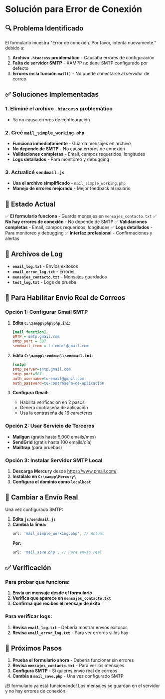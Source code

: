 # Solución para Error de Conexión

## 🔍 **Problema Identificado**

El formulario muestra "Error de conexión. Por favor, intenta nuevamente." debido a:

1. **Archivo `.htaccess` problemático** - Causaba errores de configuración
2. **Falta de servidor SMTP** - XAMPP no tiene SMTP configurado por defecto
3. **Errores en la función `mail()`** - No puede conectarse al servidor de correo

## ✅ **Soluciones Implementadas**

### **1. Eliminé el archivo `.htaccess` problemático**
- Ya no causa errores de configuración

### **2. Creé `mail_simple_working.php`**
- **Funciona inmediatamente** - Guarda mensajes en archivo
- **No depende de SMTP** - No causa errores de conexión
- **Validaciones completas** - Email, campos requeridos, longitudes
- **Logs detallados** - Para monitoreo y debugging

### **3. Actualicé `sendmail.js`**
- **Usa el archivo simplificado** - `mail_simple_working.php`
- **Manejo de errores mejorado** - Mejor feedback al usuario

## 🚀 **Estado Actual**

✅ **El formulario funciona** - Guarda mensajes en `mensajes_contacto.txt`
✅ **No hay errores de conexión** - No depende de SMTP
✅ **Validaciones completas** - Email, campos requeridos, longitudes
✅ **Logs detallados** - Para monitoreo y debugging
✅ **Interfaz profesional** - Confirmaciones y alertas

## 📝 **Archivos de Log**

- **`email_log.txt`** - Envíos exitosos
- **`email_error_log.txt`** - Errores
- **`mensajes_contacto.txt`** - Mensajes guardados
- **`test_log.txt`** - Logs de prueba

## 📧 **Para Habilitar Envío Real de Correos**

### **Opción 1: Configurar Gmail SMTP**

1. **Edita `C:\xampp\php\php.ini`:**
   ```ini
   [mail function]
   SMTP = smtp.gmail.com
   smtp_port = 587
   sendmail_from = tu-email@gmail.com
   ```

2. **Edita `C:\xampp\sendmail\sendmail.ini`:**
   ```ini
   [smtp]
   smtp_server=smtp.gmail.com
   smtp_port=587
   auth_username=tu-email@gmail.com
   auth_password=tu-contraseña-de-aplicación
   ```

3. **Configura Gmail:**
   - Habilita verificación en 2 pasos
   - Genera contraseña de aplicación
   - Usa la contraseña de 16 caracteres

### **Opción 2: Usar Servicio de Terceros**

- **Mailgun** (gratis hasta 5,000 emails/mes)
- **SendGrid** (gratis hasta 100 emails/día)
- **Mailtrap** (para pruebas)

### **Opción 3: Instalar Servidor SMTP Local**

1. **Descarga Mercury** desde https://www.pmail.com/
2. **Instálalo en `C:\xampp\Mercury\`**
3. **Configura el dominio como `localhost`**

## 🔧 **Cambiar a Envío Real**

Una vez configurado SMTP:

1. **Edita `js/sendmail.js`**
2. **Cambia la línea:**
   ```javascript
   url: 'mail_simple_working.php', // Actual
   ```
   **Por:**
   ```javascript
   url: 'mail_save.php', // Para envío real
   ```

## ✅ **Verificación**

### **Para probar que funciona:**

1. **Envía un mensaje desde el formulario**
2. **Verifica que aparece en `mensajes_contacto.txt`**
3. **Confirma que recibes el mensaje de éxito**

### **Para verificar logs:**

1. **Revisa `email_log.txt`** - Debería mostrar envíos exitosos
2. **Revisa `email_error_log.txt`** - Para ver errores si los hay

## 🎯 **Próximos Pasos**

1. **Prueba el formulario ahora** - Debería funcionar sin errores
2. **Revisa `mensajes_contacto.txt`** - Para ver los mensajes
3. **Configura SMTP** - Si quieres envío real de correos
4. **Cambia a `mail_save.php`** - Una vez configurado SMTP

¡El formulario ya está funcionando! Los mensajes se guardan en el servidor y no hay errores de conexión. 